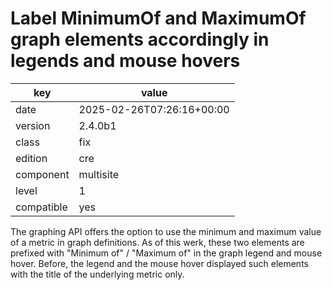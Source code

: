 [//]: # (werk v2)
# Label MinimumOf and MaximumOf graph elements accordingly in legends and mouse hovers

key        | value
---------- | ---
date       | 2025-02-26T07:26:16+00:00
version    | 2.4.0b1
class      | fix
edition    | cre
component  | multisite
level      | 1
compatible | yes

The graphing API offers the option to use the minimum and maximum value of a metric in graph
definitions. As of this werk, these two elements are prefixed with "Minimum of" / "Maximum of" in
the graph legend and mouse hover. Before, the legend and the mouse hover displayed such elements
with the title of the underlying metric only.
